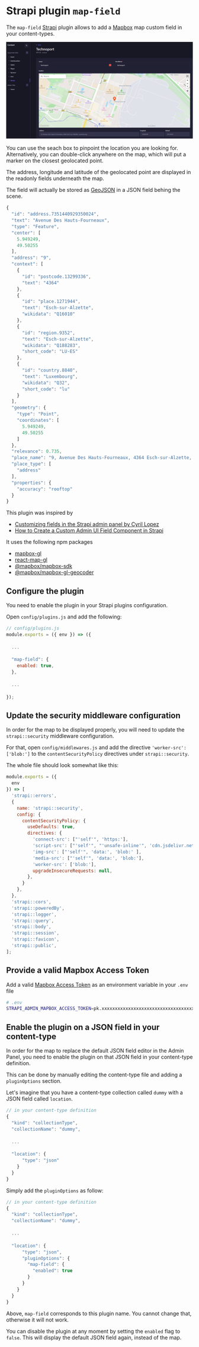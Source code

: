 # Strapi plugin `map-field`

The `map-field` [Strapi](https://strapi.io/) plugin allows to add a [Mapbox](https://www.mapbox.com/) map custom field in your content-types. 

![Map Field](./map-field.png)

You can use the seach box to pinpoint the location you are looking for. Alternatively, you can double-click anywhere on the map, which will put a marker on the closest geolocated point.

The address, longitude and latitude of the geolocated point are displayed in the readonly fields underneath the map.

The field will actually be stored as [GeoJSON](https://geojson.org/) in a JSON field behing the scene.

```js
{
  "id": "address.7351440929350024",
  "text": "Avenue Des Hauts-Fourneaux",
  "type": "Feature",
  "center": [
    5.949249,
    49.50255
  ],
  "address": "9",
  "context": [
    {
      "id": "postcode.13299336",
      "text": "4364"
    },
    {
      "id": "place.1271944",
      "text": "Esch-sur-Alzette",
      "wikidata": "Q16010"
    },
    {
      "id": "region.9352",
      "text": "Esch-sur-Alzette",
      "wikidata": "Q188283",
      "short_code": "LU-ES"
    },
    {
      "id": "country.8840",
      "text": "Luxembourg",
      "wikidata": "Q32",
      "short_code": "lu"
    }
  ],
  "geometry": {
    "type": "Point",
    "coordinates": [
      5.949249,
      49.50255
    ]
  },
  "relevance": 0.735,
  "place_name": "9, Avenue Des Hauts-Fourneaux, 4364 Esch-sur-Alzette, Luxembourg",
  "place_type": [
    "address"
  ],
  "properties": {
    "accuracy": "rooftop"
  }
}
```

This plugin was inspired by
* [Customizing fields in the Strapi admin panel by Cyril Lopez](https://www.youtube.com/watch?v=55KJ2sCX8ws)
* [How to Create a Custom Admin UI Field Component in Strapi](https://medium.com/@dallasclark/how-to-create-a-custom-admin-ui-field-component-in-strapi-2c9cd367f262)

It uses the following npm packages
* [mapbox-gl](https://www.npmjs.com/package/mapbox-gl)
* [react-map-gl](https://www.npmjs.com/package/react-map-gl)
* [@mapbox/mapbox-sdk](https://www.npmjs.com/package/@mapbox/mapbox-sdk)
* [@mapbox/mapbox-gl-geocoder](https://www.npmjs.com/package/@mapbox/mapbox-gl-geocoder)

## Configure the plugin

You need to enable the plugin in your Strapi plugins configuration.

Open `config/plugins.js` and add the following:

```js
// config/plugins.js
module.exports = ({ env }) => ({

  ...

  "map-field": {
    enabled: true,
  },

  ...

});

```

## Update the security middleware configuration

In order for the map to be displayed properly, you will need to update the `strapi::security` middleware configuration.

For that, open `config/middlewares.js` and add the directive `'worker-src': ['blob:']` to the `contentSecurityPolicy` directives under `strapi::security`.

The whole file should look somewhat like this:
```js
module.exports = ({
  env
}) => [
  'strapi::errors',
  {
    name: 'strapi::security',
    config: {
      contentSecurityPolicy: {
        useDefaults: true,
        directives: {
          'connect-src': ["'self'", 'https:'],
          'script-src': ["'self'", "'unsafe-inline'", 'cdn.jsdelivr.net'],
          'img-src': ["'self'", 'data:', 'blob:' ],
          'media-src': ["'self'", 'data:', 'blob:'],
          'worker-src': ['blob:'],
          upgradeInsecureRequests: null,
        },
      }
    },
  },
  'strapi::cors',
  'strapi::poweredBy',
  'strapi::logger',
  'strapi::query',
  'strapi::body',
  'strapi::session',
  'strapi::favicon',
  'strapi::public',
];
```


## Provide a valid Mapbox Access Token

Add a valid [Mapbox Access Token](https://docs.mapbox.com/help/getting-started/access-tokens/) as an environment variable in your `.env` file

```bash
# .env
STRAPI_ADMIN_MAPBOX_ACCESS_TOKEN=pk.xxxxxxxxxxxxxxxxxxxxxxxxxxxxxxxxxxxxxxxxxxxxxxxxxxxxxx.xxxxxxxxxxxxxxxxx

```


## Enable the plugin on a JSON field in your content-type

In order for the map to replace the default JSON field editor in the Admin Panel, you need to enable the plugin on that JSON field in your content-type definition.

This can be done by manually editing the content-type file and adding a `pluginOptions` section.

Let's imagine that you have a content-type collection called `dummy` with a JSON field called `location`.

```js
// in your content-type definition
{
  "kind": "collectionType",
  "collectionName": "dummy",

  ...

  "location": {
      "type": "json"
    }
  }
}

```

Simply add the `pluginOptions` as follow: 

```js
// in your content-type definition
{
  "kind": "collectionType",
  "collectionName": "dummy",

  ...

  "location": {
      "type": "json",
      "pluginOptions": {
        "map-field": {
          "enabled": true
        }
      }
    }
  }
}

```

Above, `map-field` corresponds to this plugin name. You cannot change that, otherwise it will not work.

You can disable the plugin at any moment by setting the `enabled` flag to `false`. This will display the default JSON field again, instead of the map.
